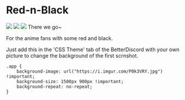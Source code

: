 # Red-n-Black

<img src="http://i.imgur.com/jLwi6En.png"/>

<img src="http://i.imgur.com/RP0apJN.jpg"/>

<img src="http://i.imgur.com/w1p4aNN.gif"/>
There we go~

For the anime fans with some red and black.

Just add this in the 'CSS Theme' tab of the BetterDiscord with your own picture to change the background of the first scrnshot.
```
.app {
    background-image: url("https://i.imgur.com/P0k3VRY.jpg") !important;
    background-size: 1500px 900px !important;
    background-repeat: no-repeat;
}
```
